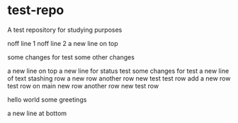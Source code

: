 # test-repo

A test repository for studying purposes

noff line 1
noff line 2
a new line on top

some changes for test
some other changes

a new line on top
a new line for status test
some changes for test
a new line of text
stashing row
a new row
another row
new test
test row
add a new row
test row on main
new row
another row
new test row

hello world
some greetings

a new line at bottom

